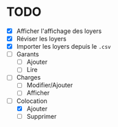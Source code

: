# TODO
 - [x] Afficher l'affichage des loyers
 - [x] Réviser les loyers
 - [x] Importer les loyers depuis le `.csv`
 - [ ] Garants
   - [ ] Ajouter
   - [ ] Lire
 - [ ] Charges
   - [ ] Modifier/Ajouter
   - [ ] Afficher
 - [ ] Colocation
   - [x] Ajouter
   - [ ] Supprimer

